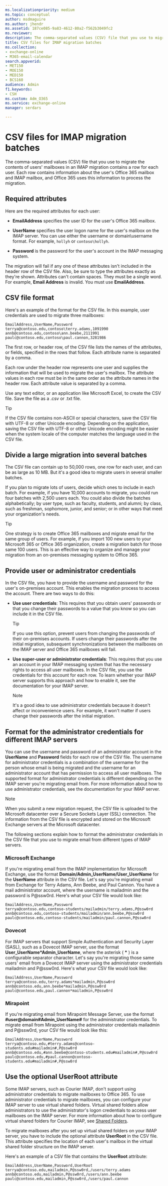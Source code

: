 ```yaml
---
ms.localizationpriority: medium
ms.topic: conceptual
author: msdmaguire
ms.author: jhendr
ms.assetid: 187ce085-9a83-4612-80a2-f562b3049fc2
ms.reviewer: 
description: The comma-separated values (CSV) file that you use to migrate the contents of users' mailboxes in an IMAP migration contains a row for each user. Each row contains information about the user's Office 365 mailbox and IMAP mailbox, and Office 365 uses this information to process the migration.
title: CSV files for IMAP migration batches
ms.collection: 
- exchange-online
- M365-email-calendar
search.appverid:
- MET150
- MOE150
- MED150
- BCS160
audience: Admin
f1.keywords:
- CSH
ms.custom: Adm_O365
ms.service: exchange-online
manager: serdars

---
```


# CSV files for IMAP migration batches

The comma-separated values (CSV) file that you use to migrate the contents of users' mailboxes in an IMAP migration contains a row for each user. Each row contains information about the user's Office 365 mailbox and IMAP mailbox, and Office 365 uses this information to process the migration.

## Required attributes
<a name="bk_attributes"> </a>

Here are the required attributes for each user:

- **EmailAddress** specifies the user ID for the user's Office 365 mailbox.

- **UserName** specifies the user logon name for the user's mailbox on the IMAP server. You can use either the username or domain\username format. For example, `hollyh` or `contoso\hollyh`.

- **Password** is the password for the user's account in the IMAP messaging system.

The migration will fail if any one of these attributes isn't included in the header row of the CSV file. Also, be sure to type the attributes exactly as they're shown. Attributes can't contain spaces. They must be a single word. For example, **Email Address** is invalid. You must use **EmailAddress**.

## CSV file format
<a name="bk_format"> </a>

Here's an example of the format for the CSV file. In this example, user credentials are used to migrate three mailboxes:

```CSV
EmailAddress,UserName,Password
terrya@contoso.edu,contoso\terry.adams,1091990
annb@contoso.edu,contoso\ann.beebe,2111991
paulc@contoso.edu,contoso\paul.cannon,3281986
```

The first row, or header row, of the CSV file lists the names of the attributes, or fields, specified in the rows that follow. Each attribute name is separated by a comma.

Each row under the header row represents one user and supplies the information that will be used to migrate the user's mailbox. The attribute values in each row must be in the same order as the attribute names in the header row. Each attribute value is separated by a comma.

Use any text editor, or an application like Microsoft Excel, to create the CSV file. Save the file as a .csv or .txt file.

> [!TIP]
> If the CSV file contains non-ASCII or special characters, save the CSV file with UTF-8 or other Unicode encoding. Depending on the application, saving the CSV file with UTF-8 or other Unicode encoding might be easier when the system locale of the computer matches the language used in the CSV file.

## Divide a large migration into several batches
<a name="BK_dividebatches"> </a>

The CSV file can contain up to 50,000 rows, one row for each user, and can be as large as 10 MB. But it's a good idea to migrate users in several smaller batches.

If you plan to migrate lots of users, decide which ones to include in each batch. For example, if you have 10,000 accounts to migrate, you could run four batches with 2,500 users each. You could also divide the batches alphabetically; by user type, such as faculty, students, and alumni; by class, such as freshman, sophomore, junior, and senior; or in other ways that meet your organization's needs.

> [!TIP]
> One strategy is to create Office 365 mailboxes and migrate email for the same group of users. For example, if you import 100 new users to your Microsoft 365 or Office 365 organization, create a migration batch for those same 100 users. This is an effective way to organize and manage your migration from an on-premises messaging system to Office 365.

## Provide user or administrator credentials
<a name="BK_Creds"> </a>

In the CSV file, you have to provide the username and password for the user's on-premises account. This enables the migration process to access the account. There are two ways to do this:

- **Use user credentials**: This requires that you obtain users' passwords or that you change their passwords to a value that you know so you can include it in the CSV file.

    > [!TIP]
    > If you use this option, prevent users from changing the passwords of their on-premises accounts. If users change their passwords after the initial migration, subsequent synchronizations between the mailboxes on the IMAP server and Office 365 mailboxes will fail.

- **Use super-user or administrator credentials**: This requires that you use an account in your IMAP messaging system that has the necessary rights to access all user mailboxes. In the CSV file, you use the credentials for this account for each row. To learn whether your IMAP server supports this approach and how to enable it, see the documentation for your IMAP server.

    > [!NOTE]
    > It's a good idea to use administrator credentials because it doesn't affect or inconvenience users. For example, it won't matter if users change their passwords after the initial migration.

## Format for the administrator credentials for different IMAP servers
<a name="BK_AdminCreds"> </a>

You can use the username and password of an administrator account in the **UserName** and **Password** fields for each row of the CSV file. The username for administrator credentials is a combination of the username for the person whose email is being migrated and the username for an administrator account that has permission to access all user mailboxes. The supported format for administrator credentials is different depending on the IMAP server you're migrating email from. For more information about how to use administrator credentials, see the documentation for your IMAP server.

> [!NOTE]
> When you submit a new migration request, the CSV file is uploaded to the Microsoft datacenter over a Secure Sockets Layer (SSL) connection. The information from the CSV file is encrypted and stored on the Microsoft Exchange servers at the Microsoft datacenter.

The following sections explain how to format the administrator credentials in the CSV file that you use to migrate email from different types of IMAP servers.

### Microsoft Exchange
<a name="exchange"> </a>

If you're migrating email from the IMAP implementation for Microsoft Exchange, use the format **Domain/Admin_UserName/User_UserName** for the **UserName** attribute in the CSV file. Let's say you're migrating email from Exchange for Terry Adams, Ann Beebe, and Paul Cannon. You have a mail administrator account, where the username is mailadmin and the password is P@ssw0rd. Here's what your CSV file would look like:

```CSV
EmailAddress,UserName,Password
terrya@contoso.edu,contoso-students/mailadmin/terry.adams,P@ssw0rd
annb@contoso.edu,contoso-students/mailadmin/ann.beebe,P@ssw0rd
paulc@contoso.edu,contoso-students/mailadmin/paul.cannon,P@ssw0rd
```

### Dovecot
<a name="dovecot"> </a>

For IMAP servers that support Simple Authentication and Security Layer (SASL), such as a Dovecot IMAP server, use the format **User_UserName\*Admin_UserName**, where the asterisk ( **\*** ) is a configurable separator character. Let's say you're migrating those same users' email from a Dovecot IMAP server using the administrator credentials mailadmin and P@ssw0rd. Here's what your CSV file would look like:

```CSV
EmailAddress,UserName,Password
terrya@contoso.edu,terry.adams*mailadmin,P@ssw0rd
annb@contoso.edu,ann.beebe*mailadmin,P@ssw0rd
paulc@contoso.edu,paul.cannon*mailadmin,P@ssw0rd
```

### Mirapoint
<a name="mirapoint"> </a>

If you're migrating email from Mirapoint Message Server, use the format **#user\@domain#Admin_UserName#** for the administrator credentials. To migrate email from Mirapoint using the administrator credentials mailadmin and P@ssw0rd, your CSV file would look like this:

```CSV
EmailAddress,UserName,Password
terrya@contoso.edu,#terry.adams@contoso-students.edu#mailadmin#,P@ssw0rd
annb@contoso.edu,#ann.beebe@contoso-students.edu#mailadmin#,P@ssw0rd
paulc@contoso.edu,#paul.cannon@contoso-students.edu#mailadmin#,P@ssw0rd
```

## Use the optional UserRoot attribute
<a name="bi_Root"> </a>

Some IMAP servers, such as Courier IMAP, don't support using administrator credentials to migrate mailboxes to Office 365. To use administrator credentials to migrate mailboxes, you can configure your IMAP server to use virtual shared folders. Virtual shared folders allow administrators to use the administrator's logon credentials to access user mailboxes on the IMAP server. For more information about how to configure virtual shared folders for Courier IMAP, see [Shared Folders](migrate-other-types-of-imap-mailboxes.md).

To migrate mailboxes after you set up virtual shared folders on your IMAP server, you have to include the optional attribute **UserRoot** in the CSV file. This attribute specifies the location of each user's mailbox in the virtual shared folder structure on the IMAP server.

Here's an example of a CSV file that contains the **UserRoot** attribute:

```
EmailAddress,UserName,Password,UserRoot
terrya@contoso.edu,mailadmin,P@ssw0rd,/users/terry.adams
annb@contoso.edu,mailadmin,P@ssw0rd,/users/ann.beebe
paulc@contoso.edu,mailadmin,P@ssw0rd,/users/paul.cannon
```
